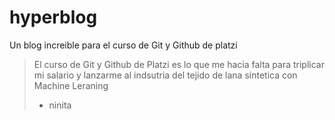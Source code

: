 # hyperblog
Un blog increible para el curso de Git y Github de platzi
>El curso de Git y Github de Platzi es lo que me hacia falta para triplicar mi salario y lanzarme al indsutria del tejido de lana sintetica con Machine Leraning
> - ninita 